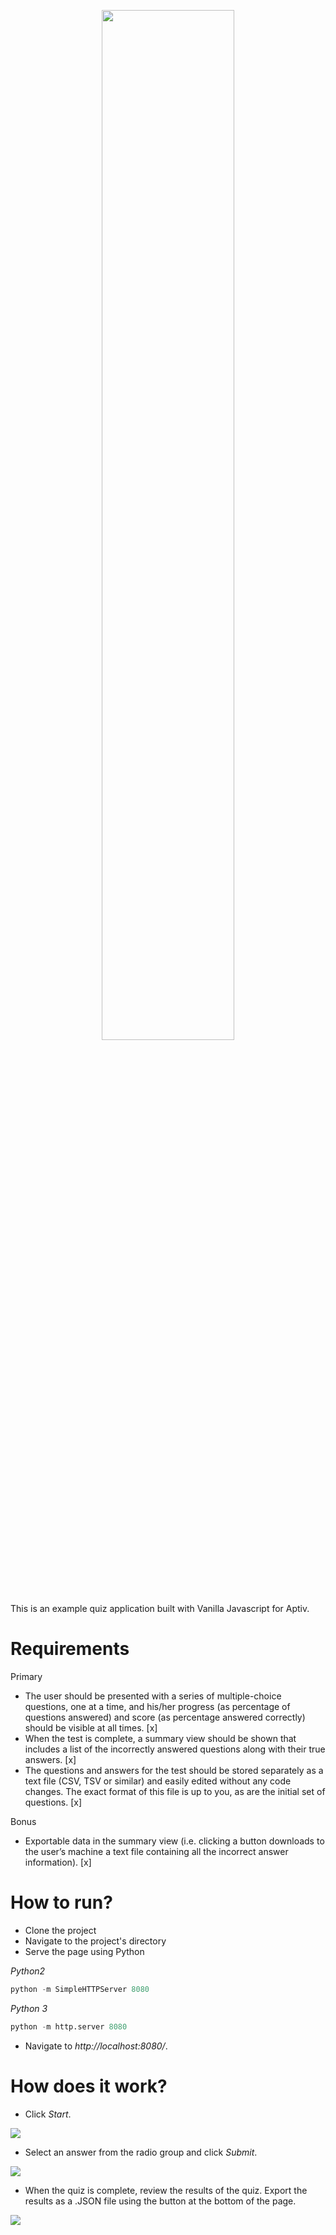 <p align="center">
  <img width="65%" height="65%" src="https://i.ibb.co/7twxPvD/aptiv.png"/>  
</p>

This is an example quiz application built with Vanilla Javascript for Aptiv.

# Requirements

Primary
- The user should be presented with a series of multiple-choice questions, one at a time, and his/her progress (as percentage of questions answered) and score (as percentage answered correctly) should be visible at all times. [x]
- When the test is complete, a summary view should be shown that includes a list of the incorrectly answered questions along with their true answers. [x]
- The questions and answers for the test should be stored separately as a text file (CSV, TSV or similar) and easily edited without any code changes. The exact format of this file is up to you, as are the initial set of questions. [x]

Bonus
- Exportable data in the summary view (i.e. clicking a button downloads to the user’s machine a text file containing all the incorrect answer information). [x]

# How to run?

- Clone the project
- Navigate to the project's directory
- Serve the page using Python

*Python2*

```python
python -m SimpleHTTPServer 8080
```

*Python 3*

```python
python -m http.server 8080
```

- Navigate to *http://localhost:8080/*.



# How does it work?

- Click *Start*. 

![](https://i.ibb.co/b6L3JQq/Screen-Shot-2020-03-02-at-1-10-32-PM.png)

- Select an answer from the radio group and click *Submit*.

![](https://i.ibb.co/VBQzGs1/Screen-Shot-2020-03-02-at-12-48-15-PM.png)

- When the quiz is complete, review the results of the quiz. Export the results as a .JSON file using the button at the bottom of the page.

![](https://i.ibb.co/gjQrwF5/Screen-Shot-2020-03-02-at-1-12-07-PM.png)
